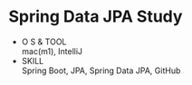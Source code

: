 # Spring Data JPA Study
* O S & TOOL<br>
mac(m1), IntelliJ
* SKILL<br>
Spring Boot, JPA, Spring Data JPA, GitHub
